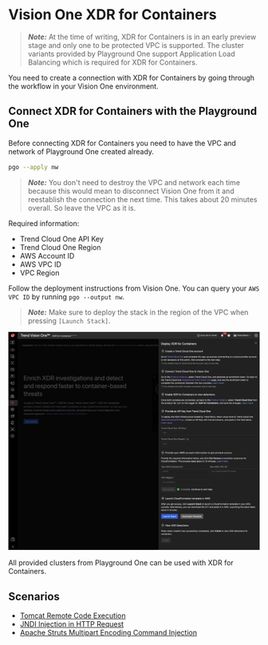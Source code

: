# Vision One XDR for Containers

> ***Note:*** At the time of writing, XDR for Containers is in an early preview stage and only one to be protected VPC is supported. The cluster variants provided by Playground One support Application Load Balancing which is required for XDR for Containers.

You need to create a connection with XDR for Containers by going through the workflow in your Vision One environment.

## Connect XDR for Containers with the Playground One

Before connecting XDR for Containers you need to have the VPC and network of Playground One created already.

```sh
pgo --apply nw
```

> ***Note:*** You don't need to destroy the VPC and network each time because this would mean to disconnect Vision One from it and reestablish the connection the next time. This takes about 20 minutes overall. So leave the VPC as it is.

Required information:

- Trend Cloud One API Key
- Trend Cloud One Region
- AWS Account ID
- AWS VPC ID
- VPC Region

Follow the deployment instructions from Vision One. You can query your `AWS VPC ID` by running `pgo --output nw`.

> ***Note:*** Make sure to deploy the stack in the region of the VPC when pressing `[Launch Stack]`.

![alt text](images/xdr-for-containers-01.png "Connect VPC")

All provided clusters from Playground One can be used with XDR for Containers.

## Scenarios

- [Tomcat Remote Code Execution](../scenarios/xdr-for-containers-ecs-tomcat-rce.md)
- [JNDI Injection in HTTP Request](../scenarios/xdr-for-containers-ecs-log4j.md)
- [Apache Struts Multipart Encoding Command Injection](../scenarios/xdr-for-containers-ecs-struts.md)
